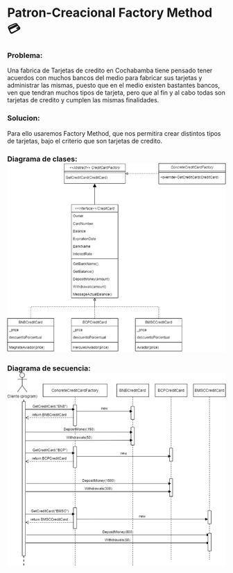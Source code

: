 # Patron-Creacional Factory Method :credit_card:
### Problema:
Una fabrica de Tarjetas de credito en Cochabamba tiene pensado tener acuerdos con muchos bancos del medio para fabricar sus tarjetas y administrar las mismas, puesto que en el medio existen bastantes bancos, ven que tendran muchos tipos de tarjeta, pero que al fin y al cabo todas son tarjetas de credito y cumplen las mismas finalidades.
### Solucion:
Para ello usaremos Factory Method, que nos permitira crear distintos tipos de tarjetas, bajo el criterio que son tarjetas de credito.

### Diagrama de clases:<div style="text-align:center"><img src="https://github.com/juslan/Patron-Creacional/blob/main/Diagrama%20de%20clases%20Patron%20creacional.png" /></div>


### Diagrama de secuencia:<div style="text-align:center"><img src="https://github.com/juslan/Patron-Creacional/blob/main/Diagrama%20de%20secuencia.png" /></div>

